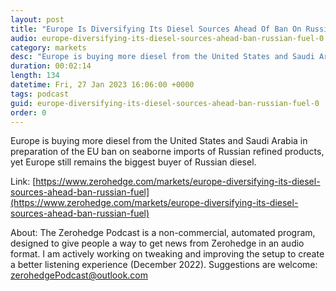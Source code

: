 ```yaml
---
layout: post
title: "Europe Is Diversifying Its Diesel Sources Ahead Of Ban On Russian Fuel"
audio: europe-diversifying-its-diesel-sources-ahead-ban-russian-fuel-0
category: markets
desc: "Europe is buying more diesel from the United States and Saudi Arabia in preparation of the EU ban on seaborne imports of Russian refined products, yet Europe still remains the biggest buyer of Russian diesel."
duration: 00:02:14
length: 134
datetime: Fri, 27 Jan 2023 16:06:00 +0000
tags: podcast
guid: europe-diversifying-its-diesel-sources-ahead-ban-russian-fuel-0
order: 0
---
```

Europe is buying more diesel from the United States and Saudi Arabia in preparation of the EU ban on seaborne imports of Russian refined products, yet Europe still remains the biggest buyer of Russian diesel.

Link: [https://www.zerohedge.com/markets/europe-diversifying-its-diesel-sources-ahead-ban-russian-fuel](https://www.zerohedge.com/markets/europe-diversifying-its-diesel-sources-ahead-ban-russian-fuel)

About: The Zerohedge Podcast is a non-commercial, automated program, designed to give people a way to get news from Zerohedge in an audio format.  I am actively working on tweaking and improving the setup to create a better listening experience (December 2022).  Suggestions are welcome: [zerohedgePodcast@outlook.com](mailto:zerohedgePodcast@outlook.com)